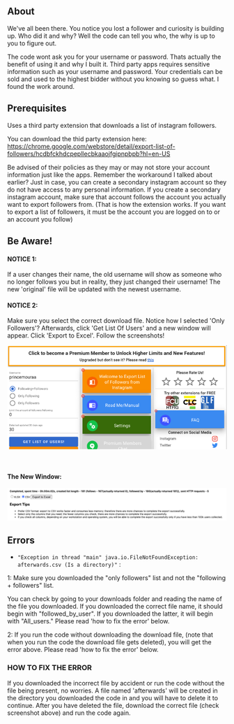 ## About
We've all been there. You notice you lost a follower and curiosity is building up. Who did it and why? Well the code can tell you who, the why is up to you to figure out.

The code wont ask you for your username or password. Thats actually the benefit of using it and why I built it. Third party apps requires sensitive information such as your username and password. Your credentials can be sold and used to the highest bidder without you knowing so guess what. I found the work around.

## Prerequisites
Uses a third party extension that downloads a list of instagram followers. 

You can download the thid party extension here: https://chrome.google.com/webstore/detail/export-list-of-followers/hcdbfckhdcpepllecbkaaojfgipnpbpb?hl=en-US

Be advised of their policies as they may or may not store your account information just like the apps. Remember the workaround I talked about earlier? Just in case, you can create a secondary instagram account so they do not have access to any personal information. If you create a secondary instagram account, make sure that account follows the account you actually want to export followers from. (That is how the extension works. If you want to export a list of followers, it must be the account you are logged on to or an account you follow)

## Be Aware!

#### NOTICE 1:
If a user changes their name, the old username will show as someone who no longer follows you but in reality, they just changed their username! The new 'original' file will be updated with the newest username.

#### NOTICE 2:
Make sure you select the correct download file. Notice how I selected 'Only Followers'? Afterwards, click 'Get List Of Users' and a new window will appear. Click 'Export to Excel'. Follow the screenshots!

![](ss1.png)

&nbsp;
&nbsp;
&nbsp;
&nbsp;
#### The New Window:

![](ss2.png)

## Errors
* `"Exception in thread "main" java.io.FileNotFoundException: afterwards.csv (Is a directory)"` :

1: Make sure you downloaded the "only followers" list and not the "following + followers" list. 

You can check by going to your downloads folder and reading the name of the file you downloaded. If you downloaded the correct file name, it should begin with "followed_by_user". If you downloaded the latter, it will begin with "All_users." Please read 'how to fix the error' below.

2: If you run the code without downloading the download file, (note that when you run the code the download file gets deleted), you will get the error above. Please read 'how to fix the error' below.

### HOW TO FIX THE ERROR
If you downloaded the incorrect file by accident or run the code without the file being present, no worries. A file named 'afterwards' will be created in the directory you downloaded the code in and you will have to delete it to continue. After you have deleted the file, download the correct file (check screenshot above) and run the code again.
